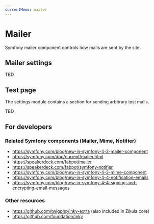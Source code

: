 ```yaml
---
currentMenu: mailer
---
```

# Mailer

Symfony mailer component controls how mails are sent by the site.

## Mailer settings

TBD

## Test page

The settings module contains a section for sending arbitrary test mails.

TBD

## For developers

### Related Symfony components (Mailer, Mime, Notifier)

- <https://symfony.com/blog/new-in-symfony-4-3-mailer-component>
- <https://symfony.com/doc/current/mailer.html>
- <https://speakerdeck.com/fabpot/mailer>
- <https://speakerdeck.com/fabpot/symfony-notifier>
- <https://symfony.com/blog/new-in-symfony-4-3-mime-component>
- <https://symfony.com/blog/new-in-symfony-4-4-notification-emails>
- <https://symfony.com/blog/new-in-symfony-4-4-signing-and-encrypting-email-messages>

### Other resources

- <https://github.com/twigphp/inky-extra> (also included in Zikula core)
- <https://github.com/foundation/inky>
